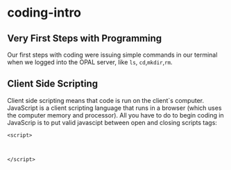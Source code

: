 # coding-intro
## Very First Steps with Programming

Our first steps with coding were issuing simple commands in our terminal when we logged into the OPAL server, like ```ls```, ```cd```,```mkdir```,```rm```.

## Client Side Scripting
Client side scripting means that code is run on the client`s computer. JavaScript is a client scripting language that runs in a browser (which uses the computer memory and processor). All you have to do to begin coding in JavaScrip is to put  valid javascipt between open and closing scripts tags:

```
<script>



</script>
